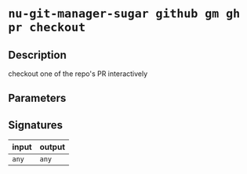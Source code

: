 # `nu-git-manager-sugar github gm gh pr checkout`
## Description
checkout one of the repo's PR interactively



## Parameters


## Signatures
| input | output |
| ----- | ------ |
| `any` | `any`  |
